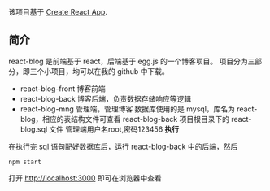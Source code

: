 该项目基于 [Create React App](https://github.com/facebook/create-react-app).

## 简介

react-blog 是前端基于 react，后端基于 egg.js 的一个博客项目。
项目分为三部分，即三个小项目，均可以在我的 github 中下载。

- react-blog-front 博客前端
- react-blog-back 博客后端，负责数据存储响应等逻辑
- react-blog-mng 管理端，管理博客
  数据库使用的是 mysql，库名为 react-blog，相应的表结构文件可查看 react-blog-back 项目根目录下的 react-blog.sql 文件
  管理端用户名root,密码123456
**执行**

在执行完 sql 语句配好数据库后，运行 react-blog-back 中的后端，然后

`npm start`

打开 [http://localhost:3000](http://localhost:3000) 即可在浏览器中查看
